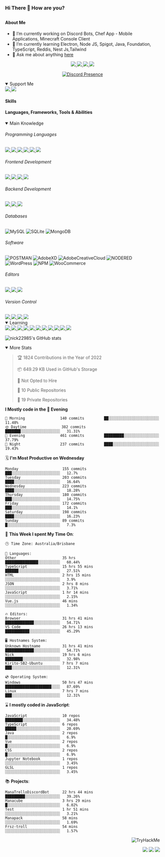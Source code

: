 ### Hi There 👋 How are you?

## <h4>About Me</h4>

- 🔭 I’m currently working on Discord Bots, Chef App - Mobile Applications, Minecraft Console Client
- 🌱 I’m currently learning Electron, Node JS, Spigot, Java, Foundation, TypeScript, Reddis, Nest Js,Tailwind
- 💬 Ask me about anything [here](https://github.com/nick22985/nick22985/issues)

<p align="center">
	<a href="https://discordapp.com/users/221602145462386688">
		<img src="https://img.shields.io/badge/Discord-5865F2.svg?&style=for-the-badge&logo=Discord&logoColor=white"/>
	</a>
	<a href="https://www.youtube.com/channel/UChZvyaTJSq0PweGmTpjPjRw">
		<img src="https://img.shields.io/badge/YouTube-FF0000.svg?&style=for-the-badge&logo=YouTube&logoColor=white"/>
	</a>
	<a href="https://twitter.com/nick22985">
		<img src="https://img.shields.io/badge/Twitter-1DA1F2.svg?&style=for-the-badge&logo=Twitter&logoColor=white"/>
	</a>
	<a href="https://www.npmjs.com/~nick22985">
		<img src="https://img.shields.io/badge/npm-CB3837.svg?&style=for-the-badge&logo=NPM&logoColor=white"/>
	</a>
</p>
<p align="center">
	<a href="https://discord.com/users/221602145462386688" target="_blank" rel="nofollow">
		<img src="https://lanyard-profile-readme.vercel.app/api/221602145462386688?hideStatus=true" alt="Discord Presence" align="center">
	</a>
</p>


<details open="true">
<summary>Support Me</summary>

<a href="http://patreon.com/nick22985">
	<img src="https://img.shields.io/badge/Patreon-FF424D.svg?&style=flat-square&logo=patreon&logoColor=white"/>
</a>
<a href="https://www.buymeacoffee.com/nick22985">
	<img src="https://img.shields.io/badge/Buy%20Me%20A%20Coffee-FFDD00.svg?&style=flat-square&logo=buymeacoffee&logoColor=white"/>
</a>

	
</details>

<h4>Skills</h4>
<h4>Languages, Frameworks, Tools & Abilities </h4>
<details open="true">
<summary>Main Knowledge</summary>

<h6>Programming Languages</h6>
<a href="">
	<img src="https://img.shields.io/badge/JavaScript-323330.svg?&style=flat-square&logo=javascript&logoColor=%23F7DF1E"/>
</a>
<a href="">
	<img src="https://img.shields.io/badge/TYPESCRIPT-%23007ACC.svg?&style=flat-square&logo=typescript&logoColor=white"/>
</a>
<a href="">
	<img src="https://img.shields.io/badge/PYTHON-3776AB.svg?&style=flat-square&logo=python&logoColor=white"/>
</a>
<a href="">
	<img src="https://img.shields.io/badge/C-3776AB.svg?&style=flat-square&logo=C&logoColor=white"/>
</a>
<a href="">
	<img src="https://img.shields.io/badge/C%23-239120.svg?&style=flat-square&logo=C-Sharp&logoColor=white"/>
</a>
<a href="">
	<img src="https://img.shields.io/badge/.Net-512BD4.svg?&style=flat-square&logo=.NET&logoColor=white"/>
</a>

<h6> Frontend Development </h6>
<a href="">
	<img src="https://img.shields.io/badge/React-61DAFB?style=flat-square&logo=react&logoColor=white"/>
</a>
<a href="">
	<img src="https://img.shields.io/badge/CSS3-%231572B6.svg?&style=flat-square&logo=css3&logoColor=white"/>
</a>
<a href="">
	<img src="https://img.shields.io/badge/HTML5-E34F26.svg?&style=flat-square&logo=html5&logoColor=white"/>
</a>
<a href="">
	<img src="https://img.shields.io/badge/Blazor-512BD4.svg?&style=flat-square&logo=Blazor&logoColor=white"/>
</a>

<h6> Backend Development </h6>
<a href="">
	<img src="https://img.shields.io/badge/NODEJS-339933.svg?&style=flat-square&logo=node.js&logoColor=white"/>
</a>
<a href="">
	<img src="https://img.shields.io/badge/NGINX-269539.svg?&style=flat-square&logo=nginx&logoColor=white"/>
</a>
<a href="">
	<img src="https://img.shields.io/badge/GRAPHQL-E10098.svg?&style=flat-square&logo=graphql&logoColor=white"/>
</a>

<h6> Databases </h6>

![MySQL](https://img.shields.io/badge/MySQL-4479A1.svg?&style=flat-square&logo=mysql&logoColor=white)
![SQLite](https://img.shields.io/badge/SQLite-003B57.svg?&style=flat-square&logo=sqlite&logoColor=white)
![MongoDB](https://img.shields.io/badge/MONGODB-47A248.svg?&style=flat-square&logo=mongodb&logoColor=white)

<h6>Software</h6>

![POSTMAN](https://img.shields.io/badge/Postman-FF6C37.svg?&style=flat-square&logo=postman&logoColor=white)
![AdobeXD](https://img.shields.io/badge/Adobe%20XD-FF61F6.svg?&style=flat-square&logo=Adobe-XD&logoColor=black)
![AdobeCreativeCloud](https://img.shields.io/badge/Adobe%20Creative%20Cloud-DA1F26.svg?&style=flat-square&logo=Adobe-Creative-Cloud&logoColor=white)
![NODERED](https://img.shields.io/badge/node%20red-8F0000.svg?&style=flat-square&logo=node-red&logoColor=white)
![WordPress](https://img.shields.io/badge/Wordpress-21759B.svg?&style=flat-square&logo=wordpress&logoColor=white)
![NPM](https://img.shields.io/badge/npm-CB3837.svg?&style=flat-square&logo=npm&logoColor=white)
![WooCommerce](https://img.shields.io/badge/WooCommerce-96588A.svg?&style=flat-square&logo=WooCommerce&logoColor=white)

<h6> Editors </h6>
<a href="">
	<img src="https://img.shields.io/badge/VSCODE-007ACC.svg?&style=flat-square&logo=visual-studio-code"/>
</a>
<a href="">
	<img src="https://img.shields.io/badge/Visual%20Studio-5C2D91.svg?&style=flat-square&logo=visual-studio"/>
</a>
<a href="">
	<img src="https://img.shields.io/badge/INTELLIJ-000000.svg?&style=flat-square&logo=intellij-idea"/>
</a>

<h6>Version Control</h6>
<a href="">
	<img src="https://img.shields.io/badge/GITHUB-%23121011.svg?&style=flat-square&logo=github&logoColor=white"/>
</a>
<a href="">
	<img src="https://img.shields.io/badge/GITLAB-%23181717.svg?&style=flat-square&logo=gitlab&logoColor=white"/>
</a>
<a href="">
	<img src="https://img.shields.io/badge/GIT-%23F05033.svg?&style=flat-square&logo=git&logoColor=white"/>
</a>
<a href="">
	<img src="https://img.shields.io/badge/-BitBucket-darkblue?style=flat-square&logo=bitbucket"/>
</a>

<!-- <br><br><br><br>

![MicrosoftAzure](https://img.shields.io/badge/Microsoft%20Azure-232F7E?style=flat-square&logo=microsoft-azure)
![GoogleCloud](https://img.shields.io/badge/Google%20Cloud-black?style=flat-square&logo=google-cloud)
![DigitalOcean](https://img.shields.io/badge/-Digital%20Ocean-darkblue?style=flat-square&logo=digitalocean)
![Heroku](https://img.shields.io/badge/-Heroku-430098?style=flat-square&logo=heroku)
![RaspberryPi](https://img.shields.io/badge/-Raspberry%20Pi-C51A4A?style=flat-square&logo=Raspberry-Pi)
![LINUX](https://img.shields.io/badge/LINUX-FCC624?style=flat-square-square&logo=linux&logoColor=black) -->

</details>
<details open="true">
<summary>Learning</summary>
<a href="">
	<img src="(https://img.shields.io/badge/JAVA-007396.svg?&style=flat-square&logo=java&logoColor=white"/>
</a>	

<a href="">
	<img src="https://img.shields.io/badge/FIREBASE-FFCA28.svg?&style=flat-square&logo=firebase&logoColor=black"/>
</a>		
<a href="">
	<img src="https://img.shields.io/badge/KUBERNETES-326CE5.svg?&style=flat-square&logo=kubernetes&logoColor=white"/>
</a>	
<a href="">
	<img src="https://img.shields.io/badge/GITHUB%20ACTIONS-2088FF.svg?&style=flat-square&logo=github-actions&logoColor=white"/>
</a>	
<a href="">
	<img src="https://img.shields.io/badge/AMAZON%20AWS-232F3E.svg?&style=flat-square&logo=amazon-aws&logoColor=white"/>
</a>		
<a href="">
	<img src="https://img.shields.io/badge/JQUERY-0769AD.svg?&style=flat-square&logo=jquery&logoColor=white"/>
</a>	
<a href="">
	<img src="https://img.shields.io/badge/PHP-777BB4.svg?&style=flat-square&logo=php&logoColor=white"/>
</a>		
<a href="">
	<img src="https://img.shields.io/badge/DOCKER-2496ED.svg?&style=flat-square&logo=docker&logoColor=white"/>
</a>		
<a href="">
	<img src="https://img.shields.io/badge/Vue.js-4FC08D?style=flat-square&logo=Vue.js&logoColor=white"/>
</a>
<a href="">
	<img src="https://img.shields.io/badge/vuetify-1867C0?style=flat-square&logo=vuetify"/>
</a>
<a href="">
	<img src="https://img.shields.io/badge/bootstrap-7952B3?style=flat-square&logo=bootstrap&logoColor=white"/>
</a>	
<!--webpack-->
<!--babel-->
<!--Express-->
<!--NextJS-->
<!--ReactNative-->
<!-- AI/ML -->
<!-- Tensorflow -->
<!-- Reddis -->
<!-- Cassendra -->
<!-- sqlLite -->
<!-- d3js -->
<!-- chartjs -->

<!-- 		Devops -->
<!-- docker -->
<!-- gcp -->
<!-- kubernetes -->
<!-- bash -->
<!-- azure -->

<!-- 			Backend as a serveice -->
<!-- firebase -->

<!-- 			Frameworks -->
<!-- dotnet -->
<!-- electron -->

<!-- 			Testing -->
<!-- Cypress -->
<!-- jest -->
<!-- mocha -->

</details>

![nick22985's GitHub stats](https://github-readme-stats.vercel.app/api?username=nick22985&count_private=true&show_icons=true&theme=github_dark)

<details open="false">
<summary>More Stats</summary>

<!--START_SECTION:devStats-->
> 🏆 1824 Contributions in the Year of 2022
>
> 📦 649.29 KB Used in GitHub's Storage
>
> 🚫 Not Opted to Hire
>
> 📖 10 Public Repositories
>
> 🔐 19 Private Repositories

**I Mostly code in the 🌆 Evening**
```text
🌅 Morning                140 commits         ██░░░░░░░░░░░░░░░░░░░░░░░   11.48%
🌞 Daytime                382 commits         ███████░░░░░░░░░░░░░░░░░░   31.31%
🌆 Evening                461 commits         █████████░░░░░░░░░░░░░░░░   37.79%
🌙 Night                  237 commits         ████░░░░░░░░░░░░░░░░░░░░░   19.43%
```
🗓️ **I'm Most Productive on Wednesday**
```text
Monday                    155 commits         ███░░░░░░░░░░░░░░░░░░░░░░   12.7%
Tuesday                   203 commits         ████░░░░░░░░░░░░░░░░░░░░░   16.64%
Wednesday                 223 commits         ████░░░░░░░░░░░░░░░░░░░░░   18.28%
Thursday                  180 commits         ███░░░░░░░░░░░░░░░░░░░░░░   14.75%
Friday                    172 commits         ███░░░░░░░░░░░░░░░░░░░░░░   14.1%
Saturday                  198 commits         ████░░░░░░░░░░░░░░░░░░░░░   16.23%
Sunday                    89 commits          █░░░░░░░░░░░░░░░░░░░░░░░░   7.3%
```
🚀 **This Week I spent My Time On**:
```text
🕒 Time Zone: Australia/Brisbane

💬 Languages:
Other                     35 hrs              ███████████████░░░░░░░░░░   60.44%
TypeScript                15 hrs 55 mins      ██████░░░░░░░░░░░░░░░░░░░   27.51%
HTML                      2 hrs 15 mins       ░░░░░░░░░░░░░░░░░░░░░░░░░   3.9%
JSON                      2 hrs 8 mins        ░░░░░░░░░░░░░░░░░░░░░░░░░   3.71%
JavaScript                1 hr 14 mins        ░░░░░░░░░░░░░░░░░░░░░░░░░   2.15%
Vue.js                    46 mins             ░░░░░░░░░░░░░░░░░░░░░░░░░   1.34%

🔥 Editors:
Browser                   31 hrs 41 mins      █████████████░░░░░░░░░░░░   54.71%
VS Code                   26 hrs 13 mins      ███████████░░░░░░░░░░░░░░   45.29%

🖥️ Hostnames System:
Unknown Hostname          31 hrs 41 mins      █████████████░░░░░░░░░░░░   54.71%
Nick                      19 hrs 6 mins       ████████░░░░░░░░░░░░░░░░░   32.98%
Kirito-SB2-Ubuntu         7 hrs 7 mins        ███░░░░░░░░░░░░░░░░░░░░░░   12.31%

💿 Operating System:
Windows                   50 hrs 47 mins      █████████████████████░░░░   87.69%
Linux                     7 hrs 7 mins        ███░░░░░░░░░░░░░░░░░░░░░░   12.31%
```
⌛ **I mostly coded in JavaScript**:
```text
JavaScript                10 repos            ████████░░░░░░░░░░░░░░░░░   34.48%
TypeScript                6 repos             █████░░░░░░░░░░░░░░░░░░░░   20.69%
Java                      2 repos             █░░░░░░░░░░░░░░░░░░░░░░░░   6.9%
Vue                       2 repos             █░░░░░░░░░░░░░░░░░░░░░░░░   6.9%
CSS                       2 repos             █░░░░░░░░░░░░░░░░░░░░░░░░   6.9%
Jupyter Notebook          1 repos             ░░░░░░░░░░░░░░░░░░░░░░░░░   3.45%
GLSL                      1 repos             ░░░░░░░░░░░░░░░░░░░░░░░░░   3.45%
```
📚 **Projects**:
```text
ManaTrelloDiscordBot      22 hrs 44 mins      █████████░░░░░░░░░░░░░░░░   39.26%
Manacube                  3 hrs 29 mins       █░░░░░░░░░░░░░░░░░░░░░░░░   6.02%
Test                      1 hr 51 mins        ░░░░░░░░░░░░░░░░░░░░░░░░░   3.21%
Manapack                  58 mins             ░░░░░░░░░░░░░░░░░░░░░░░░░   1.69%
Frsz-troll                54 mins             ░░░░░░░░░░░░░░░░░░░░░░░░░   1.57%
```
<!--END_SECTION:devStats-->
</details>
<p align="right">
    <img src="https://tryhackme-badges.s3.amazonaws.com/nick22985.png" alt="TryHackMe">
</p>
<p align="right">
    <img src="https://www.codewars.com/users/nick22985/badges/micro"/>
    <img src="https://wakatime.com/badge/user/06ef56ec-e763-432c-a1cc-83e10de5b5a3.svg"/>
    <img src="https://badges.pufler.dev/visits/nick22985/nick22985?color=black&logo=github" />
</p>
